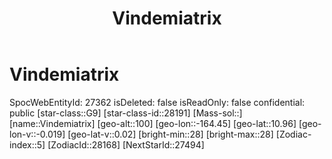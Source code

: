 ﻿---
title: "Vindemiatrix"
location: [10.96,-164.45,100]
type: Station
tags:
- astro/Star

---

# Vindemiatrix

SpocWebEntityId: 27362
isDeleted: false
isReadOnly: false
confidential: public
[star-class::G9]
[star-class-id::28191]
[Mass-sol::]
[name::Vindemiatrix]
[geo-alt::100]
[geo-lon::-164.45]
[geo-lat::10.96]
[geo-lon-v::-0.019]
[geo-lat-v::0.02]
[bright-min::28]
[bright-max::28]
[Zodiac-index::5]
[ZodiacId::28168]
[NextStarId::27494]

